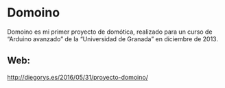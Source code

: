 # Domoino

Domoino es mi primer proyecto de domótica, realizado para un curso de “Arduino avanzado” de la “Universidad de Granada” en diciembre de 2013.

## Web:

http://diegorys.es/2016/05/31/proyecto-domoino/
